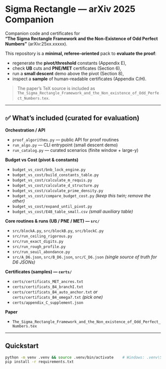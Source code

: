 # Sigma Rectangle — arXiv 2025 Companion

Companion code and certificates for  
**“The Sigma Rectangle Framework and the Non-Existence of Odd Perfect Numbers”** (arXiv:25xx.xxxxx).

This repository is a **minimal, referee-oriented** pack to **evaluate the proof**:
- regenerate the **pivot/threshold** constants (Appendix E),
- check **UB** cuts and **PNE/MET** certificates (Section 6),
- run a **small descent** demo above the pivot (Section 8),
- inspect a **sample** of human-readable certificates (Appendix C/H).

> The paper’s TeX source is included as `The_Sigma_Rectangle_Framework_and_the_Non_existence_of_Odd_Perfect_Numbers.tex`.

---

## ✅ What’s included (curated for evaluation)

**Orchestration / API**
- `proof_algorithms.py` — public API for proof routines  
- `run_algo.py` — CLI entrypoint (small descent demo)  
- `run_catalog.py` — curated scenarios (finite window + large-y)

**Budget vs Cost (pivot & constants)**
- `budget_vs_cost/bnb_lock_engine.py`  
- `budget_vs_cost/build_constants_table.py`  
- `budget_vs_cost/calculate_m_requis.py`  
- `budget_vs_cost/calculate_d_structure.py`  
- `budget_vs_cost/calculate_prime_density.py`  
- `budget_vs_cost/compare_budget_cost.py`  *(keep this twin; remove the other)*  
- `budget_vs_cost/expand_until_pivot.py`  
- `budget_vs_cost/E48_table_small.csv`  *(small auxiliary table)*

**Core routines & runs (UB / PNE / MET) — `src/`**
- `src/blockA.py`, `src/blockB.py`, `src/blockC.py`  
- `src/run_ceiling_rigorous.py`  
- `src/run_exact_digits.py`  
- `src/run_rough_profile.py`  
- `src/run_seuil_abondance.py`  
- `src/A_D6.json`, `src/B_D6.json`, `src/C_D6.json`  *(single source of truth for D6 JSONs)*

**Certificates (samples) — `certs/`**
- `certs/certificats_MET_ancres.txt`  
- `certs/certificats_B4_branchI.txt`  
- `certs/certificats_B4_auto_anchor.txt` *or* `certs/certificats_B4_omega7.txt` *(pick one)*  
- `certs/appendix_C_supplement.json`

**Paper**
- `The_Sigma_Rectangle_Framework_and_the_Non_existence_of_Odd_Perfect_Numbers.tex`

---

## Quickstart

```bash
python -m venv .venv && source .venv/bin/activate    # Windows: .venv\Scripts\activate
pip install -r requirements.txt
